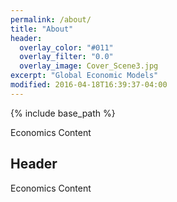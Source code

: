 ```yaml
---
permalink: /about/
title: "About"
header:
  overlay_color: "#011"
  overlay_filter: "0.0"
  overlay_image: Cover_Scene3.jpg
excerpt: "Global Economic Models"
modified: 2016-04-18T16:39:37-04:00
---
```


{% include base_path %}

Economics Content

## Header

Economics Content
